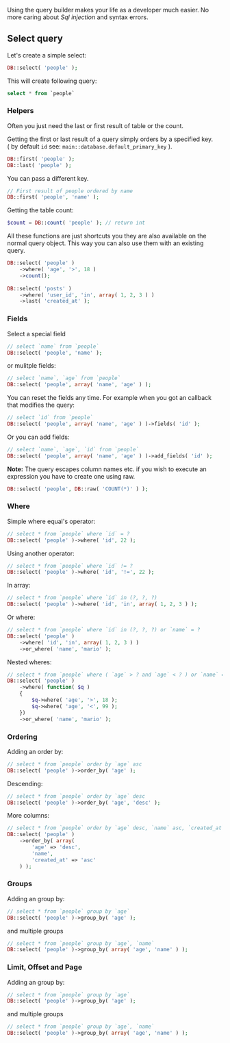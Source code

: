 Using the query builder makes your life as a developer much easier. No more caring about _Sql injection_ and syntax errors.

## Select query

Let's create a simple select:

```php
DB::select( 'people' );
```

This will create following query:

```sql
select * from `people`
```

### Helpers

Often you just need the last or first result of table or the count.

Getting the first or last result of a query simply orders by a specified key.<br>
( by default `id` see: `main::database.default_primary_key` ).

```php
DB::first( 'people' );
DB::last( 'people' );
```

You can pass a different key. 

```php
// First result of people ordered by name
DB::first( 'people', 'name' );
```

Getting the table count:

```php
$count = DB::count( 'people' ); // return int
```

All these functions are just shortcuts you they are also available on the normal query object. This way you can also use them with an existing query.

```php
DB::select( 'people' )
	->where( 'age', '>', 18 )
	->count();
	
DB::select( 'posts' )
	->where( 'user_id', 'in', array( 1, 2, 3 ) )
	->last( 'created_at' );
```

### Fields

Select a special field

```php
// select `name` from `people`
DB::select( 'people', 'name' );
```

or mulitple fields:

```php
// select `name`, `age` from `people`
DB::select( 'people', array( 'name', 'age' ) );
```

You can reset the fields any time. For example when you got an callback that modifies the query: 

```php
// select `id` from `people`
DB::select( 'people', array( 'name', 'age' ) )->fields( 'id' );
```

Or you can add fields:

```php
// select `name`, `age`, `id` from `people`
DB::select( 'people', array( 'name', 'age' ) )->add_fields( 'id' );
```

**Note:** The query escapes column names etc. if you wish to execute an expression you have to create one using raw.

```php
DB::select( 'people', DB::raw( 'COUNT(*)' ) );
```

### Where 

Simple where equal's operator:

```php
// select * from `people` where `id` = ?
DB::select( 'people' )->where( 'id', 22 );
```

Using another operator:

```php
// select * from `people` where `id` != ?
DB::select( 'people' )->where( 'id', '!=', 22 );
```

In array:

```php
// select * from `people` where `id` in (?, ?, ?)
DB::select( 'people' )->where( 'id', 'in', array( 1, 2, 3 ) );
```

Or where:

```php
// select * from `people` where `id` in (?, ?, ?) or `name` = ?
DB::select( 'people' )
	->where( 'id', 'in', array( 1, 2, 3 ) )
	->or_where( 'name', 'mario' );
```

Nested wheres:

```php
// select * from `people` where ( `age` > ? and `age` < ? ) or `name` = ?
DB::select( 'people' )
	->where( function( $q )
	{
		$q->where( 'age', '>', 18 );
		$q->where( 'age', '<', 99 );
	})
	->or_where( 'name', 'mario' );
```

### Ordering 

Adding an order by:

```php
// select * from `people` order by `age` asc
DB::select( 'people' )->order_by( 'age' );
```

Descending:

```php
// select * from `people` order by `age` desc
DB::select( 'people' )->order_by( 'age', 'desc' );
```

More columns:

```php
// select * from `people` order by `age` desc, `name` asc, `created_at` asc
DB::select( 'people' )
	->order_by( array( 
		'age' => 'desc', 
		'name', 
		'created_at' => 'asc' 
	) );
```

### Groups 

Adding an group by:

```php
// select * from `people` group by `age`
DB::select( 'people' )->group_by( 'age' );
```

and multiple groups

```php
// select * from `people` group by `age`, `name`
DB::select( 'people' )->group_by( array( 'age', 'name' ) );
```

### Limit, Offset and Page 

Adding an group by:

```php
// select * from `people` group by `age`
DB::select( 'people' )->group_by( 'age' );
```

and multiple groups

```php
// select * from `people` group by `age`, `name`
DB::select( 'people' )->group_by( array( 'age', 'name' ) );
```
